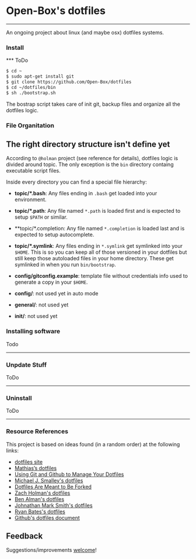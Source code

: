 # Open-Box's dotfiles
----

An ongoing project about linux (and maybe osx) dotfiles systems.

### Install

*** ToDo

```bash
$ cd ~
$ sudo apt-get install git
$ git clone https://github.com/Open-Box/dotfiles
$ cd ~/dotfiles/bin
$ sh ./bootstrap.sh
```

The bostrap script takes care of init git, backup files and organize all the dotfiles logic.

### File Organitation 

The right directory structure isn't define yet
---

According to `@holman` project (see reference for details), dotfiles logic is divided around topic. 
The only exception is the `bin` directory containg executable script files.

Inside every directory you can find a special file hierarchy:


- **topic/\*.bash**: Any files ending in `.bash` get loaded into your
  environment.
- **topic/*.path**: Any file named `*.path` is loaded first and is
  expected to setup `$PATH` or similar.
- **topic/*.completion: Any file named `*.completion` is loaded
  last and is expected to setup autocomplete.
- **topic/\*.symlink**: Any files ending in `*.symlink` get symlinked into
  your `$HOME`. This is so you can keep all of those versioned in your dotfiles
  but still keep those autoloaded files in your home directory. These get
  symlinked in when you run `bin/bootstrap`.
  
- **config/gitconfig.example**: template file without credentials info used to 
  generate a copy in your  `$HOME`. 

- **config/**: not used yet in auto mode
- **general/**: not used yet
- **init/**: not used yet

### Installing software

Todo
___

### Unpdate Stuff

ToDo
___

### Uninstall

ToDo
___

### Resource References

This project is based on ideas found (in a random order) at the following links:

* [dotfiles site](http://www.dotfiles.org)
* [Mathias’s dotfiles](https://github.com/mathiasbynens/dotfiles)
* [Using Git and Github to Manage Your Dotfiles](http://blog.smalleycreative.com/tutorials/using-git-and-github-to-manage-your-dotfiles/)
* [Michael J. Smalley's dotfiles](https://github.com/michaeljsmalley/dotfiles)
* [Dotfiles Are Meant to Be Forked](http://zachholman.com/2010/08/dotfiles-are-meant-to-be-forked/)
* [Zach Holman's dotfiles](https://github.com/holman/dotfiles)
* [Ben Alman's dotfiles](https://github.com/cowboy/dotfiles)
* [Johnathan Mark Smith's dotfiles](https://github.com/JohnathanMarkSmith/mintdotfiles)
* [Ryan Bates's dotfiles](https://github.com/ryanb/dotfiles)
* [Github's dotfiles document](https://dotfiles.github.io/)

## Feedback

Suggestions/improvements
[welcome](https://github.com/Open-Box/dotfiles/issues)!

